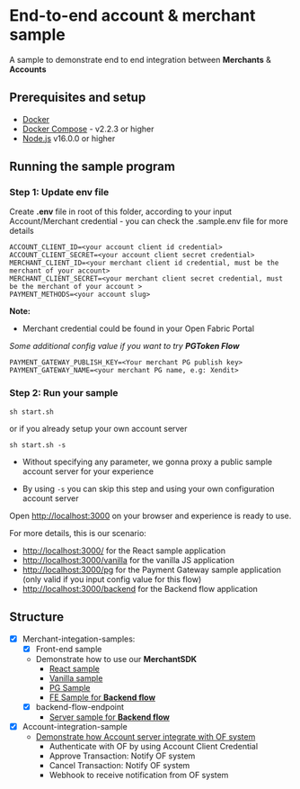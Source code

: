 # End-to-end account & merchant sample

A sample to demonstrate end to end integration between ****Merchants**** & ****Accounts****

## Prerequisites and setup

* [Docker](https://www.docker.com/products/overview)
* [Docker Compose](https://docs.docker.com/compose/overview/) - v2.2.3 or higher
* [Node.js](https://nodejs.org/en/) v16.0.0 or higher

## Running the sample program

### Step 1: Update env file

Create **.env** file in root of this folder, according to your input Account/Merchant credential - you can check the .sample.env file for more details

```shell
ACCOUNT_CLIENT_ID=<your account client id credential>
ACCOUNT_CLIENT_SECRET=<your account client secret credential>
MERCHANT_CLIENT_ID=<your merchant client id credential, must be the merchant of your account>
MERCHANT_CLIENT_SECRET=<your merchant client secret credential, must be the merchant of your account >
PAYMENT_METHODS=<your account slug>
```

**Note:**

* Merchant credential could be found in your Open Fabric Portal

*Some additional config value if you want to try ***PGToken Flow****

```shell
PAYMENT_GATEWAY_PUBLISH_KEY=<Your merchant PG publish key>
PAYMENT_GATEWAY_NAME=<your merchant PG name, e.g: Xendit>
```

### Step 2: Run your sample

```shell
sh start.sh
```

or if you already setup your own account server

```shell
sh start.sh -s
```

* Without specifying any parameter, we gonna proxy a public sample account server for your experience

* By using `-s` you can skip this step and using your own configuration account server

Open <http://localhost:3000> on your browser and experience is ready to use.

For more details, this is our scenario:

* [http://localhost:3000/](http://localhost:3000/) for the React sample application
* [http://localhost:3000/vanilla](http://localhost:3000/vanilla) for the vanilla JS application
* [http://localhost:3000/pg](http://localhost:3000/pg) for the Payment Gateway sample application (only valid if you input config value for this flow)
* [http://localhost:3000/backend](http://localhost:3000/backend) for the Backend flow application

## Structure

* [x] Merchant-integation-samples:
  * [x] Front-end sample
  * Demonstrate how to use our **MerchantSDK** 
    * [React sample](merchant-integration-samples/frontend-sample/src/FillSample.tsx) 
    * [Vanilla sample](merchant-integration-samples/frontend-sample/server/public/vanilla.html)
    * [PG Sample](merchant-integration-samples/frontend-sample/src/PGSample.tsx)
    * [FE Sample for **Backend flow**](merchant-integration-samples/frontend-sample/src/BackendSample.tsx)
  * [x] backend-flow-endpoint
    * [Server  sample for **Backend flow**](merchant-integration-samples/backend-flow-endpoint/index.js)
* [x] Account-integration-sample
  * [Demonstrate how Account server integrate with OF system](account-integration-sample/index.js)
    * Authenticate with OF by using Account Client Credential
    * Approve Transaction: Notify OF system
    * Cancel Transaction: Notify OF system
    * Webhook to receive notification from OF system
